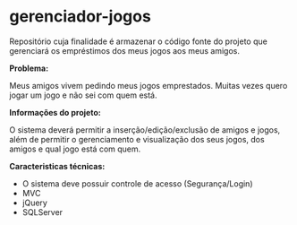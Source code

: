 # gerenciador-jogos
Repositório cuja finalidade é armazenar o código fonte do projeto que gerenciará os empréstimos dos meus jogos aos meus amigos.

<b>Problema:</b>
  <p>Meus amigos vivem pedindo meus jogos emprestados. Muitas vezes quero jogar um jogo e não sei com quem está.</p>

<b>Informações do projeto:</b>
  <p>O sistema deverá permitir a inserção/edição/exclusão de amigos e jogos, além
  de permitir o gerenciamento e visualização dos seus jogos, dos amigos e qual
  jogo está com quem.</p>

<b>Caracteristicas técnicas:</b>
  <ul>
    <li>O sistema deve possuir controle de acesso (Segurança/Login)</<li>
    <li>MVC</li>
    <li>jQuery</li>
    <li>SQLServer</li>
  </ul>
